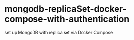 # mongodb-replicaSet-docker-compose-with-authentication
set up MongoDB with replica set via Docker Compose
